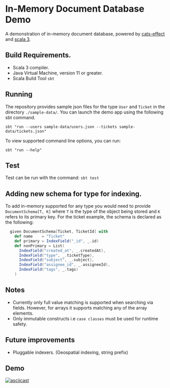 # In-Memory Document Database Demo

A demonstration of in-memory document database, powered by [cats-effect](https://typelevel.org/cats-effect/) and [scala 3](https://docs.scala-lang.org/scala3/).

## Build Requirements.

* Scala 3 compiler.
* Java Virtual Machine, version 11 or greater.
* Scala Build Tool `sbt`

## Running

The repository provides sample json files for the type `User` and `Ticket` in the directory `./sample-data/`. 
You can launch the demo app using the following sbt command.

```shell
sbt "run --users sample-data/users.json --tickets sample-data/tickets.json"
```

To view supported command line options, you can run:

```shell
sbt "run --help"
```

## Test

Test can be run with the command: `sbt test`

## Adding new schema for type for indexing.

To add in-memory supported for any type you would need to provide `DocumentSchema[T, K]` where `T` is the type of the object being stored and `K` refers to its primary key. For the ticket example, the schema is declared as the following:

```scala
  given DocumentSchema[Ticket, TicketId] with
    def name    = "Ticket"
    def primary = IndexField("_id", _.id)
    def nonPrimary = List(
      IndexField("created_at", _.createdAt),
      IndexField("type", _.ticketType),
      IndexField("subject", _.subject),
      IndexField("assignee_id", _.assigneeId),
      IndexField("tags", _.tags)
    )
```

## Notes

* Currently only full value matching is supported when searching via fields. However, for arrays it supports matching any of the array elements.
* Only immutable constructs i.e `case classes` must be used for runtime safety.

## Future improvements

* Pluggable indexers. (Geospatial indexing, string prefix)

## Demo 

[![asciicast](https://asciinema.org/a/m27QSxw5GC1EYCRep4c59Fn56.svg)](https://asciinema.org/a/m27QSxw5GC1EYCRep4c59Fn56)